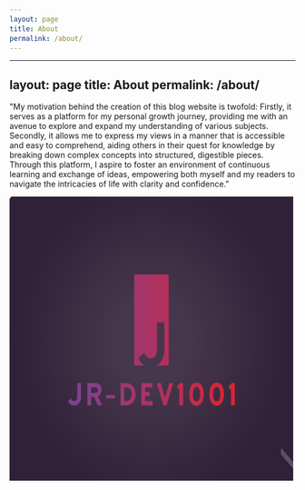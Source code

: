 ```yaml
---
layout: page
title: About
permalink: /about/
---
```

---
layout: page
title: About
permalink: /about/
---
"My motivation behind the creation of this blog website is twofold: Firstly, it serves as a platform for my personal growth journey, providing me with an avenue to explore and expand my understanding of various subjects. Secondly, it allows me to express my views in a manner that is accessible and easy to comprehend, aiding others in their quest for knowledge by breaking down complex concepts into structured, digestible pieces. Through this platform, I aspire to foster an environment of continuous learning and exchange of ideas, empowering both myself and my readers to navigate the intricacies of life with clarity and confidence."

<img src="/images/jrlogo.png" width="500px" height="500px">

